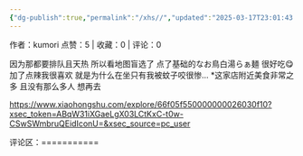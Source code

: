 ```yaml
---
{"dg-publish":true,"permalink":"/xhs//","updated":"2025-03-17T23:01:43.834+08:00"}
---
```


作者：kumori
点赞：5   |   收藏：0   |   评论：0

因为那都要排队且天热 所以看地图盲选了 点了基础的なお鳥白湯らぁ麺 很好吃😋加了点辣我很喜欢 就是为什么在坐只有我被蚊子咬很惨…
*这家店附近美食非常之多 且没有那么多人 想再去

https://www.xiaohongshu.com/explore/66f05f550000000026030f10?xsec_token=ABqW31iXGaeLgX03LCtKxC-t0w-CSwSWmbruQEidIconU=&xsec_source=pc_user

评论区：===========

